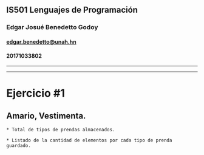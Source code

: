 <!-- Encabezado -->
## IS501 Lenguajes de Programación 
### Edgar Josué Benedetto Godoy
#### edgar.benedetto@unah.hn
#### 20171033802
___
___

# Ejercicio #1   
## **Amario, Vestimenta.**

    * Total de tipos de prendas almacenados.

    * Listado de la cantidad de elementos por cada tipo de prenda guardado.